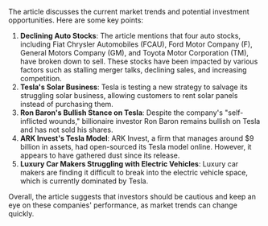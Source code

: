 The article discusses the current market trends and potential investment opportunities. Here are some key points:

1. **Declining Auto Stocks**: The article mentions that four auto stocks, including Fiat Chrysler Automobiles (FCAU), Ford Motor Company (F), General Motors Company (GM), and Toyota Motor Corporation (TM), have broken down to sell. These stocks have been impacted by various factors such as stalling merger talks, declining sales, and increasing competition.
2. **Tesla's Solar Business**: Tesla is testing a new strategy to salvage its struggling solar business, allowing customers to rent solar panels instead of purchasing them.
3. **Ron Baron's Bullish Stance on Tesla**: Despite the company's "self-inflicted wounds," billionaire investor Ron Baron remains bullish on Tesla and has not sold his shares.
4. **ARK Invest's Tesla Model**: ARK Invest, a firm that manages around $9 billion in assets, had open-sourced its Tesla model online. However, it appears to have gathered dust since its release.
5. **Luxury Car Makers Struggling with Electric Vehicles**: Luxury car makers are finding it difficult to break into the electric vehicle space, which is currently dominated by Tesla.

Overall, the article suggests that investors should be cautious and keep an eye on these companies' performance, as market trends can change quickly.